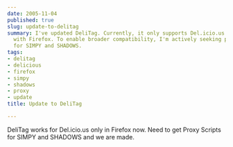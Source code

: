 ```yaml
---
date: 2005-11-04
published: true
slug: update-to-delitag
summary: I've updated DeliTag. Currently, it only supports Del.icio.us integration
  with Firefox. To enable broader compatibility, I'm actively seeking proxy scripts
  for SIMPY and SHADOWS.
tags:
- delitag
- delicious
- firefox
- simpy
- shadows
- proxy
- update
title: Update to DeliTag

---
```

DeliTag works for Del.icio.us only in Firefox now.  Need to get Proxy Scripts for SIMPY and SHADOWS and we are made.<p />


